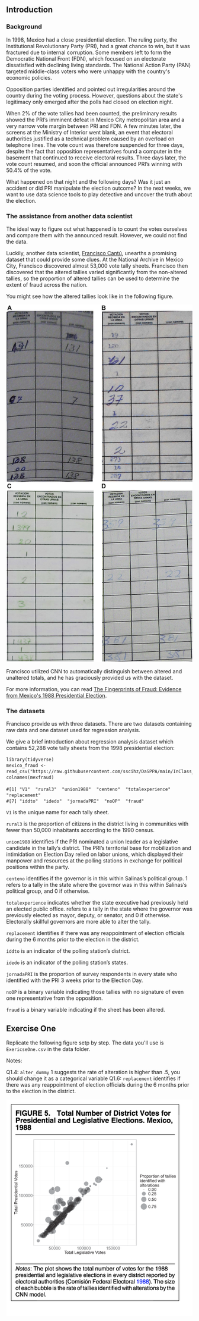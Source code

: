 ## Introduction

### Background

In 1998, Mexico had a close presidential election. The ruling party, the Institutional Revolutionary Party (PRI), had a great chance to win, but it was fractured due to internal corruption. Some members left to form the Democratic National Front (FDN), which focused on an electorate dissatisfied with declining living standards. The National Action Party (PAN) targeted middle-class voters who were unhappy with the country's economic policies.

Opposition parties identified and pointed out irregularities around the country during the voting process. However, questions about the state's legitimacy only emerged after the polls had closed on election night.

When 2% of the vote tallies had been counted, the preliminary results showed the PRI’s imminent defeat in Mexico City metropolitan area and a very narrow vote margin between PRI and FDN. A few minutes later, the screens at the Ministry of Interior went blank, an event that electoral authorities justified as a technical problem caused by an overload on telephone lines. The vote count was therefore suspended for three days, despite the fact that opposition representatives found a computer in the basement that continued to receive electoral results. Three days later, the vote count resumed, and soon the official announced PRI’s winning with 50.4% of the vote.

What happened on that night and the following days? Was it just an accident or did PRI manipulate the election outcome? In the next weeks, we want to use data science tools to play detective and uncover the truth about the election.

### The assistance from another data scientist

The ideal way to figure out what happened is to count the votes ourselves and compare them with the announced result. However, we could not find the data.

Luckily, another data scientist, [Francisco Cantú](https://franciscocantu.github.io/), unearths a promising dataset that could provide some clues. At the National Archive in Mexico City, Francisco discovered almost 53,000 vote tally sheets. Francisco then discovered that the altered tallies varied significantly from the non-altered tallies, so the proportion of altered tallies can be used to determine the extent of fraud across the nation.

You might see how the altered tallies look like in the following figure.

![1675827583268](image/fraud.png)

Francisco utilized CNN to automatically distinguish between altered and unaltered totals, and he has graciously provided us with the dataset.

For more information, you can read [The Fingerprints of Fraud: Evidence from Mexico&#39;s 1988 Presidential Election](https://www.cambridge.org/core/journals/american-political-science-review/article/fingerprints-of-fraud-evidence-from-mexicos-1988-presidential-election/8F3C1BCA4C53FE85EA48E51321E339E9).

### The datasets

Francisco provide us with three datasets. There are two datasets containing raw data and one dataset used for regression analysis. 

We give a brief introduction about regression analysis dataset which contains 52,288 vote tally sheets from the 1998 presidential election:

```
library(tidyverse)
mexico_fraud <- read_csv("https://raw.githubusercontent.com/sscihz/DaSPPA/main/InClass_Mexico_Fraud/Data/RawData/mexico_fraud.csv")
colnames(mexfraud) 

#[1] "V1"  "rural3"  "union1988"  "centeno"  "totalexperience" "replacement" 
#[7] "iddto"  "idedo"  "jornadaPRI"  "noOP"  "fraud"
```

`V1` is the unique name for each tally sheet.

`rural3` is the proportion of citizens in the district living in communities with fewer than 50,000 inhabitants according to the 1990 census.

`union1988` identifies if the PRI nominated a union leader as a legislative candidate in the tally’s district. The PRI’s territorial base for mobilization and intimidation on Election Day relied on labor unions, which displayed their manpower and resources at the polling stations in exchange for political positions within the party.

`centeno` identifies if the governor is in this within Salinas’s political group. 1 refers to a tally in the state where the governor was in this within Salinas’s political group, and 0 if otherwise.

`totalexperience` indicates whether the state executive had previously held an elected public office. refers to a tally in the state where the governor was previously elected as mayor, deputy, or senator, and 0 if otherwise. Electorally skillful governors are more able to alter the tally.

`replacement` identifies if there was any reappointment of election officials during the 6 months prior to the election in the district.

`iddto`  is an indicator of the polling station’s district.

`idedo` is an indicator of the polling station’s states.

`jornadaPRI` is the proportion of survey respondents in every state who identified with the PRI 3 weeks prior to the Election Day.

`noOP` is a binary variable indicating those tallies with no signature of even one representative from the opposition.

`fraud` is a binary variable indicating if the sheet has been altered.


## Exercise One

Replicate the following figure setp by step. The data you'll use is `ExericseOne.csv` in the data folder. 

Notes: 

Q1.4: `alter_dummy` 1 suggests the rate of alteration is higher than .5, you should change it as a categorical variable
Q1.6: `replacement` identifies if there was any reappointment of election officials during the 6 months prior to the election in the district.


![REPLICATION_ONE](image/replication.png)

